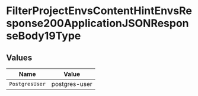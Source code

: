 # FilterProjectEnvsContentHintEnvsResponse200ApplicationJSONResponseBody19Type


## Values

| Name           | Value          |
| -------------- | -------------- |
| `PostgresUser` | postgres-user  |